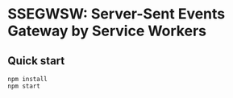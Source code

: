 # SSEGWSW: Server-Sent Events Gateway by Service Workers

## Quick start
```
npm install
npm start
```
